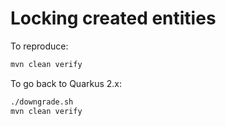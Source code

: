 # Locking created entities

To reproduce:

```bash
mvn clean verify
```

To go back to Quarkus 2.x:

```bash
./downgrade.sh
mvn clean verify
```
